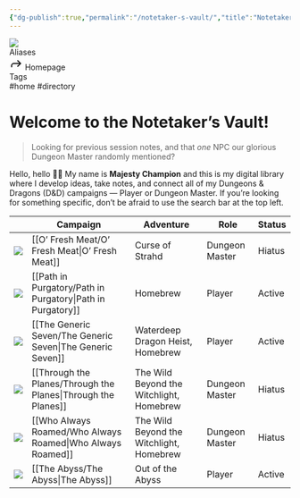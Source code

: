 ```yaml
---
{"dg-publish":true,"permalink":"/notetaker-s-vault/","title":"Notetaker’s Vault","tags":["home","gardenEntry"]}
---
```


<div class="wiki-header">
	<div class="banner-wrapper">
		<div class="banner">
			<img class="banner-image full-width" src="https://64.media.tumblr.com/7e646d701b09619cbd7847b65ea580f0/1e52612c8f2f24a7-52/s1280x1920/82ef6930de278f1d67d00791fc5689af23342981.gif" style="object-position: 50% 50%">
		</div>
	</div>
	<div class="frontmatter-container">
		<div class="frontmatter-section mod-aliases">
			<span class="frontmatter-section-label">Aliases</span>
			<div class="frontmatter-section-data frontmatter-section-aliases">
				<span class="frontmatter-alias">
					<span class="frontmatter-alias-icon"> <svg xmlns="http://www.w3.org/2000svg" width="24" height="24" viewBox="0 0 24 24" fill="none" stroke="currentColor" stroke-width="2" stroke-linecap="round" stroke-linejoin="round" class="svg-icon lucide-forward"><polyline points="15 17 20 12 15 7"></polyline><path d="M4 18v-2a4 4 0 0 1 4-4h12"></path></svg></span>
					Homepage</span>
			</div>
		</div>
		<div class="frontmatter-section mod-tags">
			<span class="frontmatter-section-label">Tags</span>
			<div class="frontmatter-section-data frontmatter-section-tags">
				<a class="tag"onclick="toggleTagSearch(this)">#home</a>
				<a class="tag" onclick="toggleTagSearch(this)">#directory</a>
			</div>
		</div>
	</div>
</div>

# Welcome to the Notetaker’s Vault!

> Looking for previous session notes, and that *one* NPC our glorious Dungeon Master randomly mentioned? 

Hello, hello 👋🏽 My name is **Majesty Champion** and this is my digital library where I develop ideas, take notes, and connect all of my <span class="brand">Dungeons &amp; Dragons</span> (D&D) campaigns — Player or Dungeon Master. If you’re looking for something specific, don’t be afraid to use the search bar at the top left.

|                                                                                                                                              | Campaign                                                         | Adventure                                | Role           | Status                                     |
| -------------------------------------------------------------------------------------------------------------------------------------------- | ---------------------------------------------------------------- | ---------------------------------------- | -------------- | ------------------------------------------ |
| ![](https://www.dndbeyond.com/attachments/8/220/cos-cover-4k.jpg)                                                                            | [[O’ Fresh Meat/O’ Fresh Meat\|O’ Fresh Meat]]                | Curse of Strahd                          | Dungeon Master | <span class="status missing">Hiatus</span> |
| ![](http://corproject.com/wp-content/uploads/2017/10/Purgatory-770x439_c.jpg)                                                                | [[Path in Purgatory/Path in Purgatory\|Path in Purgatory]]    | Homebrew                                 | Player         | <span class="status alive">Active</span>   |
| ![](https://www.dndbeyond.com/attachments/4/376/waterdeep-dragon-heist.jpg)                                                                  | [[The Generic Seven/The Generic Seven\|The Generic Seven]]    | Waterdeep Dragon Heist, Homebrew         | Player         | <span class="status alive">Active</span>   |
| ![](https://assets.dicebreaker.com/planebreaker-rpg-artwork.png/BROK/resize/1200x1200%3E/format/jpg/quality/70/planebreaker-rpg-artwork.png) | [[Through the Planes/Through the Planes\|Through the Planes]] | The Wild Beyond the Witchlight, Homebrew | Dungeon Master | <span class="status missing">Hiatus</span> |
| ![](https://pbs.twimg.com/media/FKIAfdgXEAUcWj0?format=jpg&name=large)                                                                       | [[Who Always Roamed/Who Always Roamed\|Who Always Roamed]]    | The Wild Beyond the Witchlight, Homebrew | Dungeon Master | <span class="status missing">Hiatus</span> |
| ![](https://www.dndbeyond.com/attachments/2/731/ootacover.jpg)                                                                               | [[The Abyss/The Abyss\|The Abyss]]                            | Out of the Abyss                         | Player         | <span class="status alive">Active</span>   |
